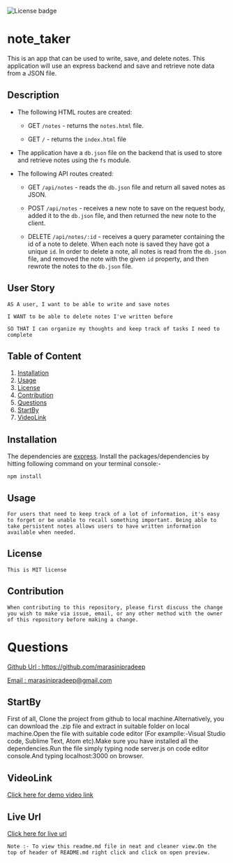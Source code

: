 ![License badge](https://img.shields.io/badge/license-MIT-green)

# note_taker

This is an app that can be used to write, save, and delete notes. 
This application will use an express backend and save and retrieve note data from a JSON file.

## Description


* The following HTML routes are created:

  * GET `/notes` - returns the `notes.html` file.

  * GET `/` -  returns the `index.html` file

* The application have a `db.json` file on the backend that is used to store and retrieve notes using the `fs` module.

* The following API routes created:

  * GET `/api/notes` -  reads the `db.json` file and return all saved notes as JSON.

  * POST `/api/notes` - receives a new note to save on the request body, added it to the `db.json` file, and then returned the new note to the client.

  * DELETE `/api/notes/:id` -  receives a query parameter containing the id of a note to delete. When each note is saved they have got a unique `id`. In order to delete a note,  all notes is read from the `db.json` file, and removed the note with the given `id` property, and then rewrote the notes to the `db.json` file.

## User Story
```
AS A user, I want to be able to write and save notes

I WANT to be able to delete notes I've written before

SO THAT I can organize my thoughts and keep track of tasks I need to complete

```

## Table of Content
1. [Installation](#Installation)
2. [Usage](#Usage)
3. [License](#Licence)
4. [Contribution](#Contribution)
5. [Questions](#Questions)
6. [StartBy](#StartBy)
7. [VideoLink](#VideoLink)

## Installation
The dependencies are [express](https://expressjs.com/). Install the packages/dependencies by hitting following command on your terminal console:-
```
npm install

```


## Usage

```
For users that need to keep track of a lot of information, it's easy to forget or be unable to recall something important. Being able to take persistent notes allows users to have written information available when needed.
```

## License

```
This is MIT license

```

## Contribution

```
When contributing to this repository, please first discuss the change you wish to make via issue, email, or any other method with the owner of this repository before making a change.
```

# Questions
 <a href="https://github.com/marasinipradeep">Github Url : https://github.com/marasinipradeep</a>

 <a href="marasinipradeep@gmail.com">Email : marasinipradeep@gmail.com</a>

 ## StartBy

First of all, Clone the project from github to local machine.Alternatively, you can download the .zip file and extract in suitable folder on local machine.Open the file with suitable code editor (For examplle:-Visual Studio code, Sublime Text, Atom etc).Make sure you have installed all the dependencies.Run the file simply typing node server.js on code editor console.And typing localhost:3000 on browser.


## VideoLink
<a href= "https://www.youtube.com/watch?v=qxuPqlNNJaI&feature=youtu.be">Click here for demo video link</a>

## Live Url
<a href= "">Click here for live url</a>

```
Note :- To view this readme.md file in neat and cleaner view.On the top of header of README.md right click and click on open preview.
```
